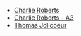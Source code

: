- [Charlie Roberts](https://github.com/charlieroberts)
- [Charlie Roberts - A3](https://github.com/charlieroberts/screamer)
- [Thomas Jolicoeur](https://editor.p5js.org/Amaterasu903/sketches/EgUj-jQMO)
